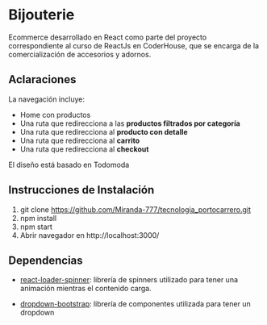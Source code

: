 # Bijouterie

Ecommerce desarrollado en React como parte del proyecto correspondiente al curso de ReactJs en CoderHouse, que se encarga de la comercialización de accesorios y adornos.

## Aclaraciones
La navegación incluye:

-   Home con productos
-   Una ruta que redirecciona a las **productos filtrados por categoría**
-   Una ruta que redirecciona al **producto con detalle**
-   Una ruta que redirecciona al **carrito**
-   Una ruta que redirecciona al **checkout**

El diseño está basado en Todomoda

## Instrucciones de Instalación
 1. git clone https://github.com/Miranda-777/tecnologia_portocarrero.git
 2. npm install
 3. npm start
 4. Abrir navegador en http://localhost:3000/


## Dependencias

 - [react-loader-spinner](https://www.npmjs.com/package/react-loader-spinner): librería de spinners utilizado para tener una animación mientras el contenido carga.

- [dropdown-bootstrap](https://react-bootstrap.netlify.app/components/dropdowns/#dropdowns): librería de componentes utilizada para tener un dropdown